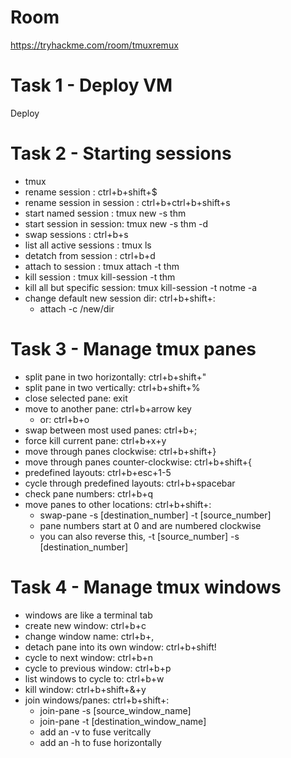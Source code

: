 # Room
https://tryhackme.com/room/tmuxremux

# Task 1 - Deploy VM
Deploy

# Task 2 - Starting sessions
* tmux
* rename session : ctrl+b+shift+$
* rename session in session : ctrl+b+ctrl+b+shift+s
* start named session : tmux new -s thm
* start session in session: tmux new -s thm -d
* swap sessions : ctrl+b+s
* list all active sessions : tmux ls
* detatch from session : ctrl+b+d
* attach to session : tmux attach -t thm
* kill session : tmux kill-session -t thm
* kill all but specific session: tmux kill-session -t notme -a
* change default new session dir: ctrl+b+shift+:
  * attach -c /new/dir

# Task 3 - Manage tmux panes
* split pane in two horizontally: ctrl+b+shift+"
* split pane in two vertically: ctrl+b+shift+%
* close selected pane: exit
* move to another pane: ctrl+b+arrow key
  * or: ctrl+b+o
* swap between most used panes: ctrl+b+;
* force kill current pane: ctrl+b+x+y
* move through panes clockwise: ctrl+b+shift+}
* move through panes counter-clockwise: ctrl+b+shift+{
* predefined layouts: ctrl+b+esc+1-5
* cycle through predefined layouts: ctrl+b+spacebar
* check pane numbers: ctrl+b+q
* move panes to other locations: ctrl+b+shift+:
  * swap-pane -s [destination_number] -t [source_number]
  * pane numbers start at 0 and are numbered clockwise
  * you can also reverse this, -t [source_number] -s [destination_number]

# Task 4 - Manage tmux windows
* windows are like a terminal tab
* create new window: ctrl+b+c
* change window name: ctrl+b+,
* detach pane into its own window: ctrl+b+shift!
* cycle to next window: ctrl+b+n
* cycle to previous window: ctrl+b+p
* list windows to cycle to: ctrl+b+w
* kill window: ctrl+b+shift+&+y
* join windows/panes: ctrl+b+shift+:
  * join-pane -s [source_window_name]
  * join-pane -t [destination_window_name]
  * add an -v to fuse veritcally
  * add an -h to fuse horizontally



